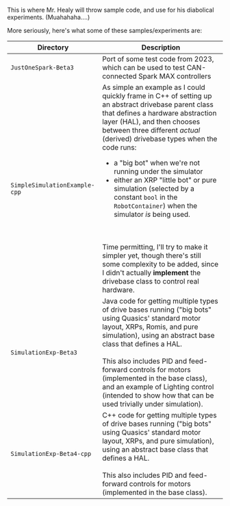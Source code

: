 This is where Mr. Healy will throw sample code, and use for his diabolical experiments.
(Muahahaha....)

More seriously, here's what some of these samples/experiments are:

| Directory  | Description |
| ------------- | ------------- |
| `JustOneSpark-Beta3` | Port of some test code from 2023, which can be used to test CAN-connected Spark MAX controllers |
| `SimpleSimulationExample-cpp` | As simple an example as I could quickly frame in C++ of setting up an abstract drivebase parent class that defines a hardware abstraction layer (HAL), and then chooses between three different *actual* (derived) drivebase types when the code runs:<ul><li>a "big bot" when we're not running under the simulator</li><li>either an XRP "little bot" or pure simulation (selected by a constant `bool` in the `RobotContainer`) when the simulator *is* being used.</li></ul><br/><br/>Time permitting, I'll try to make it simpler yet, though there's still some complexity to be added, since I didn't actually **implement** the drivebase class to control real hardware. |
| `SimulationExp-Beta3` | Java code for getting multiple types of drive bases running ("big bots" using Quasics' standard motor layout, XRPs, Romis, and pure simulation), using an abstract base class that defines a HAL.<br/><br/>This also includes PID and feed-forward controls for motors (implemented in the base class), and an example of Lighting control (intended to show how that can be used trivially under simulation). |
| `SimulationExp-Beta4-cpp` | C++ code for getting multiple types of drive bases running ("big bots" using Quasics' standard motor layout, XRPs, and pure simulation), using an abstract base class that defines a HAL.<br/><br/>This also includes PID and feed-forward controls for motors (implemented in the base class). |
